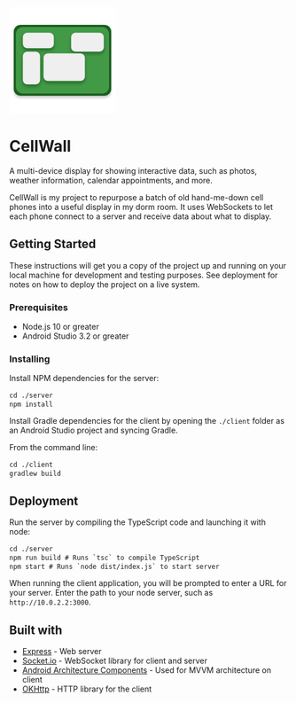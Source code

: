 ![](gallery/logo.png)

# CellWall

A multi-device display for showing interactive data,
such as photos, weather information, calendar appointments, and
more.

CellWall is my project to repurpose a batch of old hand-me-down cell phones into a useful display in my dorm room. It uses WebSockets to let each phone connect to a server and receive data about what to display.

## Getting Started

These instructions will get you a copy of the project up and running on your local machine for development and testing purposes. See deployment for notes on how to deploy the project on a live system.

### Prerequisites

- Node.js 10 or greater
- Android Studio 3.2 or greater

### Installing

Install NPM dependencies for the server:

```shell
cd ./server
npm install
```

Install Gradle dependencies for the client by opening the `./client` folder as an Android Studio project and syncing Gradle.

From the command line:

```shell
cd ./client
gradlew build
```

## Deployment

Run the server by compiling the TypeScript code and launching it with node:

```shell
cd ./server
npm run build # Runs `tsc` to compile TypeScript
npm start # Runs `node dist/index.js` to start server
```

When running the client application, you will be prompted to enter a URL for your server. Enter the path to your node server, such as `http://10.0.2.2:3000`.

## Built with

- [Express](https://expressjs.com) - Web server
- [Socket.io](https://socket.io) - WebSocket library for client and server
- [Android Architecture Components](https://developer.android.com/topic/libraries/architecture/) - Used for MVVM architecture on client
- [OKHttp](http://square.github.io/okhttp/) - HTTP library for the client
